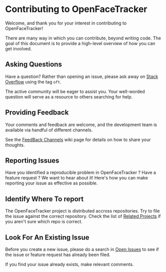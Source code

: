 # Contributing to OpenFaceTracker #

Welcome, and thank you for your interest in contributing to OpenFaceTracker!

There are many way in which you can contribute, beyond writing code. The goal of this document is to provide
a high-level overview of how you can get involved.

## Asking Questions ##

Have a question? Rather than opening an issue, please ask away on
[Stack Overflow](https://stackoverflow.com/questions/tagged/oft) using the tag `oft`.

The active community will be eager to assist you. Your well-worded question will serve as a resource to others
searching for help.

## Providing Feedback ##

Your comments and feedback are welcome, and the development team is available via handful of different channels.

See the [FeedBack Channels](https://github.com/OpenFaceTracker/oft/wiki/Feedback-Channels) wiki page for details
on how to share your thoughts.

## Reporting Issues ##

Have you identified a reproducible problem in OpenFaceTracker ? Have a feature request ? We want to hear about
it! Here's how you can make reporting your issue as effective as possible.

## Identify Where To report ##

The OpenFaceTracker project is distributed accross repositories. Try to file the issue against the correct
repository. Check the list of [Related Projects](https://github.com/OpenFaceTracker/oft/wiki/Related-Projects)
if you aren't sure which repo is correct.

## Look For An Existing Issue ##

Before you create a new issue, please do a search in [Open Issues](https://github.com/OpenFaceTracker/oft/issues)
to see if the issue or feature request has already been filed.

If you find your issue already exists, make relevant comments.